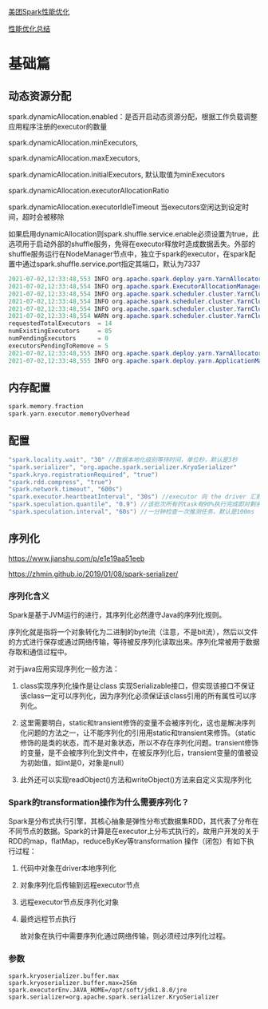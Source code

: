 [美团Spark性能优化](https://tech.meituan.com/2016/04/29/spark-tuning-basic.html)

[性能优化总结](https://mp.weixin.qq.com/s/pBArMxoQ0G9NXu_3dFpa4Q)

# 基础篇

## 动态资源分配

spark.dynamicAllocation.enabled：是否开启动态资源分配，根据工作负载调整应用程序注册的executor的数量

spark.dynamicAllocation.minExecutors, 

spark.dynamicAllocation.maxExecutors,

spark.dynamicAllocation.initialExecutors, 默认取值为minExecutors

spark.dynamicAllocation.executorAllocationRatio

spark.dynamicAllocation.executorIdleTimeout  当executors空闲达到设定时间，超时会被移除

如果启用dynamicAllocation则spark.shuffle.service.enable必须设置为true，此选项用于启动外部的shuffle服务，免得在executor释放时造成数据丢失。外部的shuffle服务运行在NodeManager节点中，独立于spark的executor，在spark配置中通过spark.shuffle.service.port指定其端口，默认为7337

```java
2021-07-02,12:33:48,553 INFO org.apache.spark.deploy.yarn.YarnAllocator: Driver requested a total number of 15 executor(s).
2021-07-02,12:33:48,554 INFO org.apache.spark.ExecutorAllocationManager: Request to remove executorIds: 57
2021-07-02,12:33:48,554 INFO org.apache.spark.scheduler.cluster.YarnClusterSchedulerBackend: Requesting to kill executor(s) 57
2021-07-02,12:33:48,554 INFO org.apache.spark.scheduler.cluster.YarnClusterSchedulerBackend: Actual list of executor(s) to be killed is 57
2021-07-02,12:33:48,554 INFO org.apache.spark.scheduler.cluster.YarnClusterSchedulerBackend: Requesting total executors by 14 (numExistingExecutors: 85, numPendingExecutors: 0, executorsPendingToRemove: 5)
2021-07-02,12:33:48,554 WARN org.apache.spark.scheduler.cluster.YarnClusterSchedulerBackend: killExecutors(ArrayBuffer(57), false, false): Executor counts do not match:
requestedTotalExecutors  = 14
numExistingExecutors     = 85
numPendingExecutors      = 0
executorsPendingToRemove = 5
2021-07-02,12:33:48,555 INFO org.apache.spark.deploy.yarn.YarnAllocator: Driver requested a total number of 14 executor(s).
2021-07-02,12:33:48,555 INFO org.apache.spark.deploy.yarn.ApplicationMaster$AMEndpoint: Driver requested to kill executor(s) 57.
```





## 内存配置

```scala
spark.memory.fraction
spark.yarn.executor.memoryOverhead
```



## 配置

```scala
"spark.locality.wait", "30" //数据本地化级别等待时间，单位秒，默认是3秒
"spark.serializer", "org.apache.spark.serializer.KryoSerializer"
"spark.kryo.registrationRequired", "true")
"spark.rdd.compress", "true")
"spark.network.timeout", "600s")
"spark.executor.heartbeatInterval", "30s") //executor 向 the driver 汇报心跳的时间间隔，2.1版本单位毫秒，2.3版本单位秒,默认10000
"spark.speculation.quantile", "0.9") //该批次所有的task有90%执行完成即对剩余的task执行推测执行，默认是0.75
"spark.speculation.interval", "60s") //一分钟检查一次推测任务，默认是100ms
```

## 序列化

https://www.jianshu.com/p/e1e19aa51eeb

https://zhmin.github.io/2019/01/08/spark-serializer/

### 序列化含义

Spark是基于JVM运行的进行，其序列化必然遵守Java的序列化规则。

序列化就是指将一个对象转化为二进制的byte流（注意，不是bit流），然后以文件的方式进行保存或通过网络传输，等待被反序列化读取出来。序列化常被用于数据存取和通信过程中。

对于java应用实现序列化一般方法：

1. class实现序列化操作是让class 实现Serializable接口，但实现该接口不保证该class一定可以序列化，因为序列化必须保证该class引用的所有属性可以序列化。

2. 这里需要明白，static和transient修饰的变量不会被序列化，这也是解决序列化问题的方法之一，让不能序列化的引用用static和transient来修饰。（static修饰的是类的状态，而不是对象状态，所以不存在序列化问题。transient修饰的变量，是不会被序列化到文件中，在被反序列化后，transient变量的值被设为初始值，如int是0，对象是null）

3. 此外还可以实现readObject()方法和writeObject()方法来自定义实现序列化

### Spark的transformation操作为什么需要序列化？

Spark是分布式执行引擎，其核心抽象是弹性分布式数据集RDD，其代表了分布在不同节点的数据。Spark的计算是在executor上分布式执行的，故用户开发的关于RDD的map，flatMap，reduceByKey等transformation 操作（闭包）有如下执行过程：

1. 代码中对象在driver本地序列化

2. 对象序列化后传输到远程executor节点

3. 远程executor节点反序列化对象

4. 最终远程节点执行

   故对象在执行中需要序列化通过网络传输，则必须经过序列化过程。

### 参数

```
spark.kryoserializer.buffer.max
spark.kryoserializer.buffer.max=256m
spark.executorEnv.JAVA_HOME=/opt/soft/jdk1.8.0/jre
spark.serializer=org.apache.spark.serializer.KryoSerializer
```

